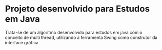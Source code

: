 # Projeto desenvolvido para Estudos em Java
Trata-se de um algoritmo desenvolvido para estudos em java com o conceito de multi thread, utilizando a ferramenta Swing como construtor da interface gráfica
